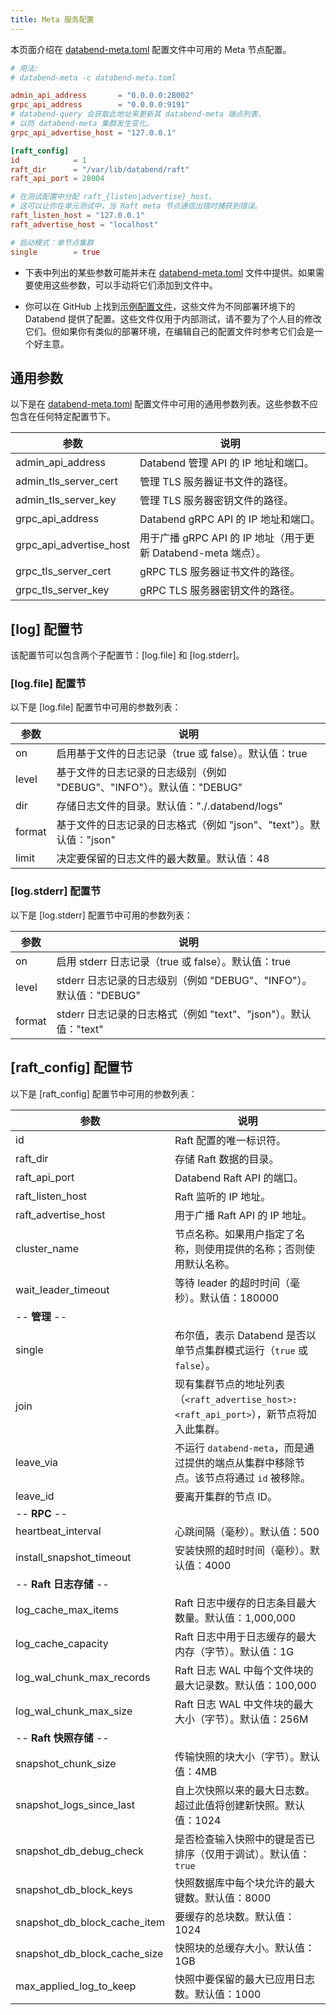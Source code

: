 ```yaml
---
title: Meta 服务配置
---
```


本页面介绍在 [databend-meta.toml](https://github.com/databendlabs/databend/blob/main/scripts/distribution/configs/databend-meta.toml) 配置文件中可用的 Meta 节点配置。

```toml title='databend-meta.toml'
# 用法:
# databend-meta -c databend-meta.toml

admin_api_address       = "0.0.0.0:28002"
grpc_api_address        = "0.0.0.0:9191"
# databend-query 会获取此地址来更新其 databend-meta 端点列表，
# 以防 databend-meta 集群发生变化。
grpc_api_advertise_host = "127.0.0.1"

[raft_config]
id            = 1
raft_dir      = "/var/lib/databend/raft"
raft_api_port = 28004

# 在测试配置中分配 raft_{listen|advertise}_host。
# 这可以让你在单元测试中，当 Raft meta 节点通信出错时捕获到错误。
raft_listen_host = "127.0.0.1"
raft_advertise_host = "localhost"

# 启动模式：单节点集群
single        = true
```

- 下表中列出的某些参数可能并未在 [databend-meta.toml](https://github.com/databendlabs/databend/blob/main/scripts/distribution/configs/databend-meta.toml) 文件中提供。如果需要使用这些参数，可以手动将它们添加到文件中。

- 你可以在 GitHub 上找到[示例配置文件](https://github.com/databendlabs/databend/tree/main/scripts/ci/deploy/config)，这些文件为不同部署环境下的 Databend 提供了配置。这些文件仅用于内部测试，请不要为了个人目的修改它们。但如果你有类似的部署环境，在编辑自己的配置文件时参考它们会是一个好主意。

## 通用参数

以下是在 [databend-meta.toml](https://github.com/databendlabs/databend/blob/main/scripts/distribution/configs/databend-meta.toml) 配置文件中可用的通用参数列表。这些参数不应包含在任何特定配置节下。

| 参数                     | 说明                                                                                         |
| ------------------------ | -------------------------------------------------------------------------------------------- |
| admin_api_address       | Databend 管理 API 的 IP 地址和端口。                                                         |
| admin_tls_server_cert   | 管理 TLS 服务器证书文件的路径。                                                              |
| admin_tls_server_key    | 管理 TLS 服务器密钥文件的路径。                                                              |
| grpc_api_address        | Databend gRPC API 的 IP 地址和端口。                                                         |
| grpc_api_advertise_host | 用于广播 gRPC API 的 IP 地址（用于更新 Databend-meta 端点）。                                |
| grpc_tls_server_cert    | gRPC TLS 服务器证书文件的路径。                                                              |
| grpc_tls_server_key     | gRPC TLS 服务器密钥文件的路径。                                                              |

## [log] 配置节

该配置节可以包含两个子配置节：[log.file] 和 [log.stderr]。

### [log.file] 配置节

以下是 [log.file] 配置节中可用的参数列表：

| 参数   | 说明                                                                 |
| ------ | -------------------------------------------------------------------- |
| on     | 启用基于文件的日志记录（true 或 false）。默认值：true                |
| level  | 基于文件的日志记录的日志级别（例如 "DEBUG"、"INFO"）。默认值："DEBUG" |
| dir    | 存储日志文件的目录。默认值："./.databend/logs"                       |
| format | 基于文件的日志记录的日志格式（例如 "json"、"text"）。默认值："json"   |
| limit  | 决定要保留的日志文件的最大数量。默认值：48                           |

### [log.stderr] 配置节

以下是 [log.stderr] 配置节中可用的参数列表：

| 参数   | 说明                                                               |
| ------ | ------------------------------------------------------------------ |
| on     | 启用 stderr 日志记录（true 或 false）。默认值：true                |
| level  | stderr 日志记录的日志级别（例如 "DEBUG"、"INFO"）。默认值："DEBUG" |
| format | stderr 日志记录的日志格式（例如 "text"、"json"）。默认值："text"   |

## [raft_config] 配置节

以下是 [raft_config] 配置节中可用的参数列表：

| 参数                         | 说明                                                                                                                      |
| ---------------------------- | ------------------------------------------------------------------------------------------------------------------------- |
| id                           | Raft 配置的唯一标识符。                                                                                                   |
| raft_dir                     | 存储 Raft 数据的目录。                                                                                                    |
| raft_api_port                | Databend Raft API 的端口。                                                                                                |
| raft_listen_host             | Raft 监听的 IP 地址。                                                                                                     |
| raft_advertise_host          | 用于广播 Raft API 的 IP 地址。                                                                                            |
| cluster_name                 | 节点名称。如果用户指定了名称，则使用提供的名称；否则使用默认名称。                                                        |
| wait_leader_timeout          | 等待 leader 的超时时间（毫秒）。默认值：180000                                                                            |
| -- **管理** --               |                                                                                                                           |
| single                       | 布尔值，表示 Databend 是否以单节点集群模式运行（`true` 或 `false`）。                                                     |
| join                         | 现有集群节点的地址列表（`<raft_advertise_host>:<raft_api_port>`），新节点将加入此集群。                                    |
| leave_via                    | 不运行 `databend-meta`，而是通过提供的端点从集群中移除节点。该节点将通过 `id` 被移除。                                    |
| leave_id                     | 要离开集群的节点 ID。                                                                                                     |
| -- **RPC** --                |                                                                                                                           |
| heartbeat_interval           | 心跳间隔（毫秒）。默认值：500                                                                                             |
| install_snapshot_timeout     | 安装快照的超时时间（毫秒）。默认值：4000                                                                                  |
| -- **Raft 日志存储** --      |                                                                                                                           |
| log_cache_max_items          | Raft 日志中缓存的日志条目最大数量。默认值：1,000,000                                                                      |
| log_cache_capacity           | Raft 日志中用于日志缓存的最大内存（字节）。默认值：1G                                                                     |
| log_wal_chunk_max_records    | Raft 日志 WAL 中每个文件块的最大记录数。默认值：100,000                                                                  |
| log_wal_chunk_max_size       | Raft 日志 WAL 中文件块的最大大小（字节）。默认值：256M                                                                    |
| -- **Raft 快照存储** --      |                                                                                                                           |
| snapshot_chunk_size          | 传输快照的块大小（字节）。默认值：4MB                                                                                     |
| snapshot_logs_since_last     | 自上次快照以来的最大日志数。超过此值将创建新快照。默认值：1024                                                            |
| snapshot_db_debug_check      | 是否检查输入快照中的键是否已排序（仅用于调试）。默认值：`true`                                                            |
| snapshot_db_block_keys       | 快照数据库中每个块允许的最大键数。默认值：8000                                                                            |
| snapshot_db_block_cache_item | 要缓存的总块数。默认值：1024                                                                                              |
| snapshot_db_block_cache_size | 快照块的总缓存大小。默认值：1GB                                                                                           |
| max_applied_log_to_keep      | 快照中要保留的最大已应用日志数。默认值：1000                                                                              |